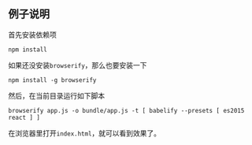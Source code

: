 ## 例子说明

首先安装依赖项

```
npm install
```

如果还没安装`browserify`，那么也要安装一下

```
npm install -g browserify
```

然后，在当前目录运行如下脚本

```
browserify app.js -o bundle/app.js -t [ babelify --presets [ es2015 react ] ]
```

在浏览器里打开`index.html`，就可以看到效果了。